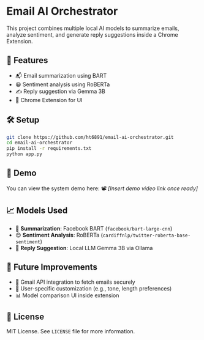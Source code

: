 # Email AI Orchestrator

This project combines multiple local AI models to summarize emails, analyze sentiment, and generate reply suggestions inside a Chrome Extension.

## 🚀 Features
- 📬 Email summarization using BART
- 😀 Sentiment analysis using RoBERTa
- ✍️ Reply suggestion via Gemma 3B
- 🔌 Chrome Extension for UI

## 🛠️ Setup

```bash
git clone https://github.com/ht6891/email-ai-orchestrator.git
cd email-ai-orchestrator
pip install -r requirements.txt
python app.py
```

## 🧪 Demo

You can view the system demo here:
📽️ *[Insert demo video link once ready]*

## 📈 Models Used

- 🤖 **Summarization**: Facebook BART (`facebook/bart-large-cnn`)
- 😊 **Sentiment Analysis**: RoBERTa (`cardiffnlp/twitter-roberta-base-sentiment`)
- 💬 **Reply Suggestion**: Local LLM Gemma 3B via Ollama

## 📌 Future Improvements

- 📧 Gmail API integration to fetch emails securely
- 🔐 User-specific customization (e.g., tone, length preferences)
- 📊 Model comparison UI inside extension

## 📄 License

MIT License. See `LICENSE` file for more information.
